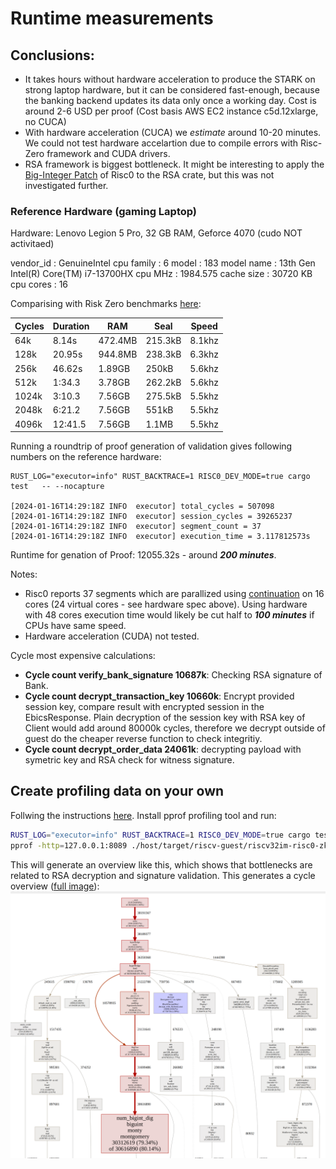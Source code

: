  # Runtime measurements

Conclusions:
- 
- It takes hours without hardware acceleration to produce the STARK on strong laptop hardware, but it can be considered fast-enough, because the banking backend updates its data only once a working day. Cost is around 2-6 USD per proof (Cost basis AWS EC2 instance c5d.12xlarge, no CUCA)
- With hardware acceleration (CUCA) we *estimate* around 10-20 minutes. We could not test hardware accelartion due to compile errors with Risc-Zero framework and CUDA drivers.
- RSA framework is biggest bottleneck. It might be interesting to apply the [Big-Integer Patch](https://github.com/risc0/RustCrypto-crypto-bigint/tree/risczero) of Risc0 to the RSA crate, but this was not investigated further.

### Reference Hardware (gaming Laptop)

Hardware: Lenovo Legion 5 Pro, 32 GB RAM, Geforce 4070 (cudo NOT activitaed)

vendor_id	: GenuineIntel
cpu family	: 6
model		: 183
model name	: 13th Gen Intel(R) Core(TM) i7-13700HX
cpu MHz		: 1984.575
cache size	: 30720 KB
cpu cores	: 16

Comparising with Risk Zero benchmarks [here](https://dev.risczero.com/datasheet.pdf): 

|     Cycles |   Duration |        RAM |       Seal |      Speed |
|     ---- |   ---- |        ---- |       ---- |      ---- |
|        64k |      8.14s |    472.4MB |    215.3kB |     8.1khz |
|       128k |     20.95s |    944.8MB |    238.3kB |     6.3khz |
|       256k |     46.62s |     1.89GB |      250kB |     5.6khz |
|       512k |     1:34.3 |     3.78GB |    262.2kB |     5.6khz |
|      1024k |     3:10.3 |     7.56GB |    275.5kB |     5.5khz |
|      2048k |     6:21.2 |     7.56GB |      551kB |     5.5khz |
|      4096k |    12:41.5 |     7.56GB |      1.1MB |     5.5khz |


Running a roundtrip of proof generation of validation gives following numbers on the reference hardware: 

```
RUST_LOG="executor=info" RUST_BACKTRACE=1 RISC0_DEV_MODE=true cargo test   -- --nocapture

[2024-01-16T14:29:18Z INFO  executor] total_cycles = 507098
[2024-01-16T14:29:18Z INFO  executor] session_cycles = 39265237
[2024-01-16T14:29:18Z INFO  executor] segment_count = 37
[2024-01-16T14:29:18Z INFO  executor] execution_time = 3.117812573s
```

Runtime for genation of Proof: 12055.32s - around ***200 minutes***.

Notes: 
- Risc0 reports 37 segments which are parallized using [continuation](https://www.risczero.com/news/continuations) on 16 cores (24 virtual cores - see hardware spec above). Using hardware with 48 cores execution time would likely be cut half to ***100 minutes*** if CPUs have same speed. 
- Hardware acceleration (CUDA) not tested. 


Cycle most expensive calculations:

- **Cycle count verify_bank_signature 10687k**: Checking RSA signature of Bank.
- **Cycle count decrypt_transaction_key 10660k**: Encrypt provided session key, compare result with encrypted session in the EbicsResponse. Plain decryption of the session key with RSA key of Client would add around 80000k cycles, therefore we decrypt outside of guest do the cheaper reverse function to check integritiy.
- **Cycle count decrypt_order_data 24061k**: decrypting payload with symetric key and RSA check for witness signature.


## Create profiling data on your own

 Follwing the instructions [here](https://dev.risczero.com/api/zkvm/benchmarks). Install pprof profiling tool and run:

```bash
RUST_LOG="executor=info" RUST_BACKTRACE=1 RISC0_DEV_MODE=true cargo test profid  -- --nocapture
pprof -http=127.0.0.1:8089 ./host/target/riscv-guest/riscv32im-risc0-zkvm-elf/release/hyperfridge host/profile-output
```
This will generate an overview like this, which shows that bottlenecks are related to RSA decryption and signature validation. This generates a cycle overview ([full image](./hyperfridge-cycles.html)): 
![plot](./cycles.png)


